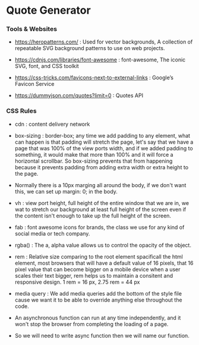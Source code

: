 # Quote Generator

### Tools & Websites

-   https://heropatterns.com/ : Used for vector backgrounds, A collection of repeatable SVG background patterns to use on web projects.

-   https://cdnjs.com/libraries/font-awesome : font-awesome, The iconic SVG, font, and CSS toolkit

-   https://css-tricks.com/favicons-next-to-external-links : Google’s Favicon Service

-   https://dummyjson.com/quotes?limit=0 : Quotes API

### CSS Rules

-   cdn : content delivery network

-   box-sizing : border-box; any time we add padding to any element, what can happen is that padding will stretch the page, let's say that we have a page that was 100% of the view ports width, and if we added padding to something, it would make that more than 100% and it will force a horizontal scrollbar. So box-sizing prevents that from happening because it prevents padding from adding extra width or extra height to the page.

-   Normally there is a 10px marging all around the body, if we don't want this, we can set up margin: 0; in the body.

-   vh : view port height, full height of the entire window that we are in, we wat to stretch our background at least full height of the screen even if the content isn't enough to take up the full height of the screen.

-   fab : font awesome icons for brands, the class we use for any kind of social media or tech company.

-   rgba() : The a, alpha value allows us to control the opacity of the object.

-   rem : Relative size comparing to the root element spacificall the html element, most browsers that will have a default value of 16 pixels, that 16 pixel value that can become bigger on a mobile device when a user scales their text bigger, rem helps us to maintain a consitent and responsive design. 1 rem = 16 px, 2.75 rem = 44 px

-   media query : We add media queries add the bottom of the style file cause we want it to be able to override anything else throughout the code.

-   An asynchronous function can run at any time independently, and it won't stop the browser from completing the loading of a page.

-   So we will need to write async function then we will name our function.
